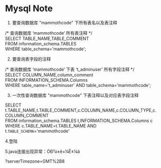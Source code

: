 # Mysql Note  
  
  
  
1. 要查询数据库 "mammothcode" 下所有表名以及表注释  
  
/* 查询数据库 ‘mammothcode’ 所有表注释 */  
SELECT TABLE_NAME,TABLE_COMMENT   
  FROM information_schema.TABLES   
 WHERE table_schema='mammothcode';  
   
  
2. 要查询表字段的注释  
  
/* 查询数据库 ‘mammothcode’ 下表 ‘t_adminuser’ 所有字段注释 */  
SELECT COLUMN_NAME,column_comment   
  FROM INFORMATION_SCHEMA.Columns   
 WHERE table_name='t_adminuser' AND table_schema='mammothcode';  
  
3. 一次性查询数据库 "mammothcode" 下表注释以及对应表字段注释  
  
SELECT t.TABLE_NAME,t.TABLE_COMMENT,c.COLUMN_NAME,c.COLUMN_TYPE,c.COLUMN_COMMENT   
  FROM information_schema.TABLES t,INFORMATION_SCHEMA.Columns c   
 WHERE c.TABLE_NAME=t.TABLE_NAME AND t.`TABLE_SCHEMA`='mammothcode'  
   
4.登陆  
  
  
5.java连接出现异常：ÖÐ¹ú±ê×¼Ê±¼ä    
  
?serverTimezone=GMT%2B8
